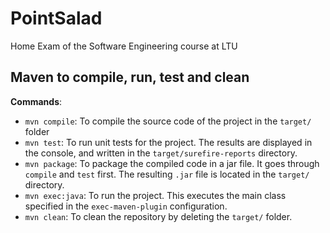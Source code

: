 # PointSalad
Home Exam of the Software Engineering course at LTU

## Maven to compile, run, test and clean

**Commands**:
- `mvn compile`: To compile the source code of the project in the `target/` folder
- `mvn test`: To run unit tests for the project. The results are displayed in the console, and written in the `target/surefire-reports` directory.
- `mvn package`: To package the compiled code in a jar file. It goes through `compile` and `test` first. The resulting `.jar` file is located in the `target/` directory.
- `mvn exec:java`: To run the project. This executes the main class specified in the `exec-maven-plugin` configuration.
- `mvn clean`: To clean the repository by deleting the `target/` folder.
